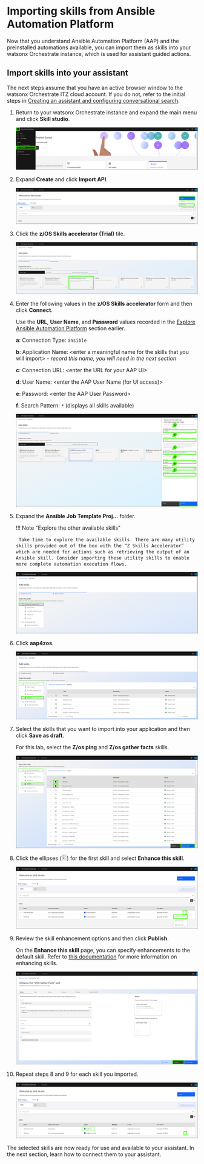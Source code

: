 # Importing skills from Ansible Automation Platform 
Now that you understand Ansible Automation Platform (AAP) and the preinstalled automations available, you can import them as skills into your watsonx Orchestrate instance, which is used for assistant guided actions.

## Import skills into your assistant
The next steps assume that you have an active browser window to the watsonx Orchestrate ITZ cloud account. If you do not, refer to the initial steps in [Creating an assistant and configuring conversational search](../Setup/creatingAssistant-configuringConvoSearch.md).

1. Return to your watsonx Orchestrate instance and expand the main menu and click **Skill studio**. 

    ![](_attachments/woSkillStudioMenu.png)

2. Expand **Create** and click **Import API**.

    ![](_attachments/woSkillStudioImportMenu.png)

3. Click the **z/OS Skills accelerator (Trial)** tile.

    ![](_attachments/skillsTrialTile.png)

<a name="skillApp"></a>

4. Enter the following values in the **z/OS Skills accelerator** form and then click **Connect**.

    Use the **URL**, **User Name**, and **Password** values recorded in the [Explore Ansible Automation Platform](exploreAAP.md) section earlier.

    **a**: Connection Type: `ansible`

    **b**: Application Name: <enter a meaningful name for the skills that you will import\> - *record this name, you will need in the next section*

    **c**: Connection URL: <enter the URL for your AAP UI\>

    **d**: User Name: <enter the AAP User Name (for UI access)\>

    **e**: Password: <enter the AAP User Password\>

    **f**: Search Pattern: `*` (displays all skills available)

    ![](_attachments/skillsForm.png)

5. Expand the **Ansible Job Template Proj...** folder.

    !!! Note "Explore the other available skills"

        Take time to explore the available skills. There are many utility skills provided out of the box with the “Z Skills Accelerator” which are needed for actions such as retrieving the output of an Ansible skill. Consider importing these utility skills to enable more complete automation execution flows.

    ![](_attachments/addSkills0.png)

6. Click **aap4zos**.

    ![](_attachments/addSkills1.png)

7. Select the skills that you want to import into your application and then click **Save as draft**.

    For this lab, select the **Z/os ping** and **Z/os gather facts** skills.

    ![](_attachments/addSkills2.png)

8. Click the ellipses (![](_attachments/ellipsesIcon.png)) for the first skill and select **Enhance this skill**.

    ![](_attachments/addSkills3.png)

9.  Review the skill enhancement options and then click **Publish**.

    On the **Enhance this skill** page, you can specify enhancements to the default skill.  Refer to <a href="https://www.ibm.com/docs/en/watsonx/waz/2.x?topic=files-enhancing-publishing-skills" target="_blank">this documentation</a> for more information on enhancing skills.

    ![](_attachments/addSkills4.png)

10. Repeat steps 8 and 9 for each skill you imported.

    ![](_attachments/addSkills5.png)

The selected skills are now ready for use and available to your assistant. In the next section, learn how to connect them to your assistant.
